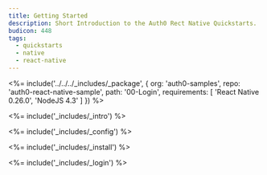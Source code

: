 ```yaml
---
title: Getting Started
description: Short Introduction to the Auth0 Rect Native Quickstarts.
budicon: 448
tags:
  - quickstarts
  - native
  - react-native
---
```


<%= include('../../../_includes/_package', {
  org: 'auth0-samples',
  repo: 'auth0-react-native-sample',
  path: '00-Login',
  requirements: [
  'React Native 0.26.0',
  'NodeJS 4.3'
  ]
}) %>

<%= include('_includes/_intro') %>

<%= include('_includes/_config') %>

<%= include('_includes/_install') %>

<%= include('_includes/_login') %>
